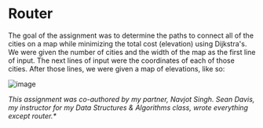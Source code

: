# Router
The goal of the assignment was to determine the paths to connect all of the cities on a map while minimizing the total cost (elevation) using Dijkstra's. We were given the number of cities and the width of the map as the first line of input. The next lines of input were the coordinates of each of those cities. After those lines, we were given a map of elevations, like so:

![image](https://user-images.githubusercontent.com/32915080/120423776-f06cd980-c31f-11eb-8fb7-14b0d39fd16f.png)


*This assignment was co-authored by my partner, Navjot Singh. Sean Davis, my instructor for my Data Structures & Algorithms class, wrote everything except router.\**


